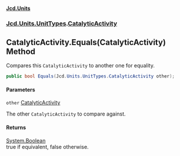 #### [Jcd.Units](index.md 'index')
### [Jcd.Units.UnitTypes](Jcd.Units.UnitTypes.md 'Jcd.Units.UnitTypes').[CatalyticActivity](Jcd.Units.UnitTypes.CatalyticActivity.md 'Jcd.Units.UnitTypes.CatalyticActivity')

## CatalyticActivity.Equals(CatalyticActivity) Method

Compares this `CatalyticActivity` to another one for equality.

```csharp
public bool Equals(Jcd.Units.UnitTypes.CatalyticActivity other);
```
#### Parameters

<a name='Jcd.Units.UnitTypes.CatalyticActivity.Equals(Jcd.Units.UnitTypes.CatalyticActivity).other'></a>

`other` [CatalyticActivity](Jcd.Units.UnitTypes.CatalyticActivity.md 'Jcd.Units.UnitTypes.CatalyticActivity')

The other `CatalyticActivity` to compare against.

#### Returns
[System.Boolean](https://docs.microsoft.com/en-us/dotnet/api/System.Boolean 'System.Boolean')  
true if equivalent, false otherwise.